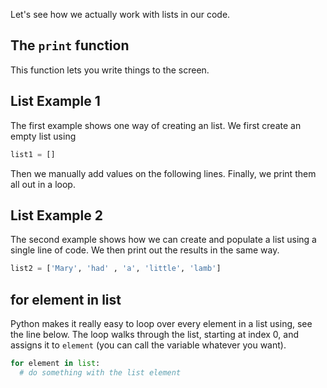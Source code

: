 Let's see how we actually work with lists in our code.

## The `print` function
This function lets you write things to the screen.

## List Example 1
The first example shows one way of creating an list. We first create an empty list using 

```python
list1 = []
```

Then we manually add values on the following lines. Finally, we print them all out in a loop.

## List Example 2
The second example shows how we can create and populate a list using a single line of code. We then print out the results in the same way.

```python
list2 = ['Mary', 'had' , 'a', 'little', 'lamb']
```

## for element in list

Python makes it really easy to loop over every element in a list using, see the line below. The loop walks through the list, starting at index 0, and assigns it to `element` (you can call the variable whatever you want). 

```python
for element in list:
  # do something with the list element
```